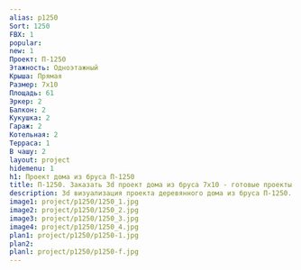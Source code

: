 ```yaml
---
alias: p1250
Sort: 1250
FBX: 1
popular: 
new: 1
Проект: П-1250
Этажность: Одноэтажный
Крыша: Прямая
Размер: 7х10
Площадь: 61
Эркер: 2
Балкон: 2
Кукушка: 2
Гараж: 2
Котельная: 2
Терраса: 1
В чашу: 2
layout: project
hidemenu: 1
h1: Проект дома из бруса П-1250
title: П-1250. Заказать 3d проект дома из бруса 7х10 - готовые проекты
description: 3d визуализация проекта деревянного дома из бруса П-1250. Площадь 61 м2, размер 7х10. Вы можете внести любые изменения в проект.
image1: project/p1250/1250_1.jpg
image2: project/p1250/1250_2.jpg
image3: project/p1250/1250_3.jpg
image4: project/p1250/1250_4.jpg
plan1: project/p1250/p1250-1.jpg
plan2: 
planl: project/p1250/p1250-f.jpg
---
```

